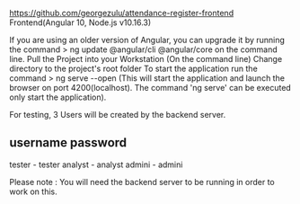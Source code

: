 
https://github.com/georgezulu/attendance-register-frontend
Frontend(Angular 10, Node.js v10.16.3)

If you are using an older version of Angular, you can upgrade it by running the command > ng update @angular/cli @angular/core on the 
command line.
Pull the Project into your Workstation
(On the command line) Change directory to the project's root folder
To start the application run the command > ng serve --open (This will start the application and 
launch the browser on port 4200(localhost). The command 'ng serve' can be executed only start the application).

For testing, 3 Users will be created by the backend server.

username  password 
-------------------
tester   - tester
analyst  - analyst
admini   - admini

Please note : You will need the backend server to be running in order to work on this. 
